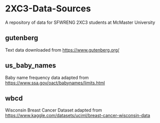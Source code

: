 # 2XC3-Data-Sources

A repository of data for SFWRENG 2XC3 students at McMaster University

## gutenberg
Text data downloaded from https://www.gutenberg.org/ 

## us_baby_names
Baby name frequency data adapted from https://www.ssa.gov/oact/babynames/limits.html

## wbcd
Wisconsin Breast Cancer Dataset adapted from https://www.kaggle.com/datasets/uciml/breast-cancer-wisconsin-data

